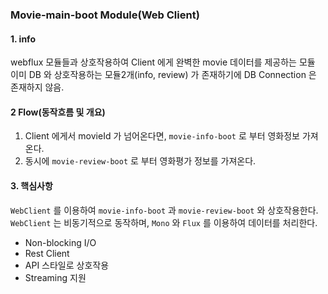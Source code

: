 ### Movie-main-boot Module(Web Client)

#### 1. info 
webflux 모듈들과 상호작용하여 Client 에게 완벽한 movie 데이터를 제공하는 모듈
이미 DB 와 상호작용하는 모듈2개(info, review) 가 존재하기에 DB Connection 은 존재하지 않음.

#### 2 Flow(동작흐름 및 개요)
1. Client 에게서 movieId 가 넘어온다면, `movie-info-boot` 로 부터 영화정보 가져온다.
2. 동시에 `movie-review-boot` 로 부터 영화평가 정보를 가져온다.


#### 3. 핵심사항

`WebClient` 를 이용하여 `movie-info-boot` 과 `movie-review-boot` 와 상호작용한다.<br/>
`WebClient` 는 비동기적으로 동작하며, `Mono` 와 `Flux` 를 이용하여 데이터를 처리한다.
- Non-blocking I/O
- Rest Client
- API 스타일로 상호작용
- Streaming 지원